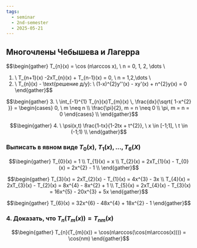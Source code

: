 ```yaml
---
tags:
  - seminar
  - 2nd-semester
  - 2025-05-21
---
```


## Многочлены Чебышева и Лагерра

$$\begin{gather}
T_{n}(x) = \cos (n\arccos x), \ n = 0, 1, 2, \dots \\
1. \ T_{n+1}(x) -2xT_{n}(x) + T_{n-1}(x) = 0, \ n = 1,2,\dots \\
2. \ T_{n}(x) - \text{решение д/у}: \\
(1-x)^{2}y''(x) - xy'(x) + n^{2}y(x) = 0
\end{gather}$$

$$\begin{gather}
3. \ \int_{-1}^{1} T_{n}(x)T_{m}(x) \, \frac{dx}{\sqrt{ 1-x^{2} }}  = \begin{cases}
0, \ m \neq n \\
\frac{\pi}{2}, m = n \neq 0 \\
\pi, m = n = 0
\end{cases} \\
\end{gather}$$

$$\begin{gather}
4. \ \psi(x,t) \frac{1-tx}{1-2tx + t^{2}}, \ x \in [-1;1], \ t \in (-1;1) \\
\end{gather}$$

### Выписать в явном виде $T_{0}(x), \ T_{1}(x), \dots, T_{6}(X)$

$$\begin{gather}
T_{0}(x) = 1 \\
T_{1}(x) = x \\
T_{2}(x) = 2xT_{1}(x) - T_{0}(x) = 2x^{2} - 1 \\
\end{gather}$$

$$\begin{gather}
T_{3}(x) = 2xT_{2}(x) - T_{1}(x) = 4x^{3} - 3x \\
T_{4}(x) = 2xT_{3}(x) - T_{2}(x) = 8x^{4} - 8x^{2} + 1 \\
T_{5}(x) = 2xT_{4}(x) - T_{3}(x) = 16x^{5} - 20x^{3} + 5x
\end{gather}$$

$$\begin{gather}
T_{6}(x) = 32x^{6} - 48x^{4} + 18x^{2} - 1
\end{gather}$$

### 4. Доказать, что $T_{n}(T_{m}(x)) = T_{nm}(x)$

$$\begin{gather}
T_{n}(T_{m}(x)) = \cos(n\arccos(\cos(m\arccos(x)))) = \cos(nm)
\end{gather}$$